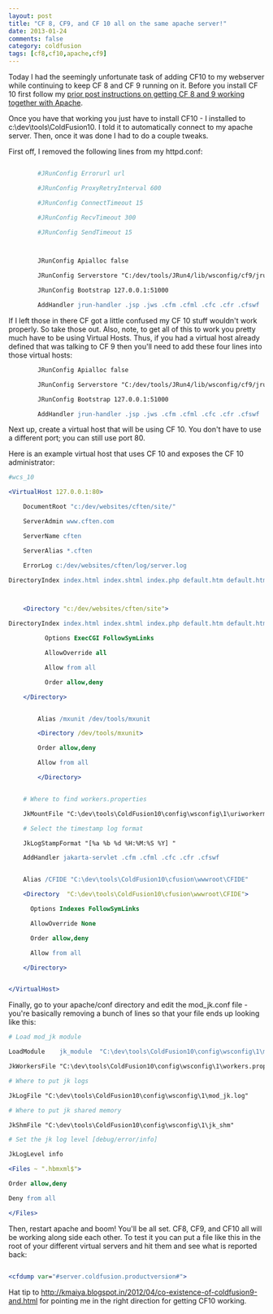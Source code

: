 ```yaml
---
layout: post
title: "CF 8, CF9, and CF 10 all on the same apache server!"
date: 2013-01-24
comments: false
category: coldfusion
tags: [cf8,cf10,apache,cf9]
---
```

Today I had the seemingly unfortunate task of adding CF10 to my webserver
while continuing to keep CF 8 and CF 9 running on it.  Before you install CF
10 first follow my [prior post instructions on getting CF 8 and 9 working
together with Apache](http://code.rawlinson.us/2011/02/installing-cf8-and-cf9-side-by-side-on.html).

Once you have that working you just have to install CF10 - I installed to
c:\dev\tools\ColdFusion10.  I told it to automatically connect to my apache
server.  Then, once it was done I had to do a couple tweaks.

First off, I removed the following lines from my httpd.conf:


```apache

        #JRunConfig Errorurl url

        #JRunConfig ProxyRetryInterval 600

        #JRunConfig ConnectTimeout 15

        #JRunConfig RecvTimeout 300

        #JRunConfig SendTimeout 15



        JRunConfig Apialloc false

        JRunConfig Serverstore "C:/dev/tools/JRun4/lib/wsconfig/cf9/jrunserver.store"

        JRunConfig Bootstrap 127.0.0.1:51000

        AddHandler jrun-handler .jsp .jws .cfm .cfml .cfc .cfr .cfswf


```




If I left those in there CF got a little confused my CF 10 stuff wouldn't work properly.  So take those out.   Also, note, to get all of this to work you pretty much have to be using Virtual Hosts.  Thus, if you had a virtual host already defined that was talking to CF 9 then you'll need to add these four lines into those virtual hosts:


```apache
        JRunConfig Apialloc false

        JRunConfig Serverstore "C:/dev/tools/JRun4/lib/wsconfig/cf9/jrunserver.store"

        JRunConfig Bootstrap 127.0.0.1:51000

        AddHandler jrun-handler .jsp .jws .cfm .cfml .cfc .cfr .cfswf


```




Next up, create a virtual host that will be using CF 10.  You don't have to use a different port; you can still use port 80.


Here is an example virtual host that uses CF 10 and exposes the CF 10 administrator:


```apache
#wcs_10

<VirtualHost 127.0.0.1:80>

    DocumentRoot "c:/dev/websites/cften/site/"

    ServerAdmin www.cften.com

    ServerName cften

    ServerAlias *.cften

    ErrorLog c:/dev/websites/cften/log/server.log

DirectoryIndex index.html index.shtml index.php default.htm default.html index.cfm



    <Directory "c:/dev/websites/cften/site">

DirectoryIndex index.html index.shtml index.php default.htm default.html index.cfm

          Options ExecCGI FollowSymLinks

          AllowOverride all

          Allow from all

          Order allow,deny

    </Directory>


        Alias /mxunit /dev/tools/mxunit

        <Directory /dev/tools/mxunit>

        Order allow,deny

        Allow from all

        </Directory>


    # Where to find workers.properties

    JkMountFile "C:\dev\tools\ColdFusion10\config\wsconfig\1\uriworkermap.properties"

    # Select the timestamp log format

    JkLogStampFormat "[%a %b %d %H:%M:%S %Y] "

    AddHandler jakarta-servlet .cfm .cfml .cfc .cfr .cfswf


    Alias /CFIDE "C:\dev\tools\ColdFusion10\cfusion\wwwroot\CFIDE"

    <Directory  "C:\dev\tools\ColdFusion10\cfusion\wwwroot\CFIDE">

      Options Indexes FollowSymLinks

      AllowOverride None

      Order allow,deny

      Allow from all

    </Directory>


</VirtualHost>


```




Finally, go to your apache/conf directory and edit the mod_jk.conf file - you're basically removing a bunch of lines so that your file ends up looking like this:


```apache
# Load mod_jk module

LoadModule    jk_module  "C:\dev\tools\ColdFusion10\config\wsconfig\1\mod_jk.so"

JkWorkersFile "C:\dev\tools\ColdFusion10\config\wsconfig\1\workers.properties"

# Where to put jk logs

JkLogFile "C:\dev\tools\ColdFusion10\config\wsconfig\1\mod_jk.log"

# Where to put jk shared memory

JkShmFile "C:\dev\tools\ColdFusion10\config\wsconfig\1\jk_shm"

# Set the jk log level [debug/error/info]

JkLogLevel info

<Files ~ ".hbmxml$">

Order allow,deny

Deny from all

</Files>


```




Then, restart apache and boom! You'll be all set.  CF8, CF9, and CF10 all will be working along side each other.  To test it you can put a file like this in the root of your different virtual servers and hit them and see what is reported back:


```cfc

<cfdump var="#server.coldfusion.productversion#">


```




Hat tip to <http://kmaiya.blogspot.in/2012/04/co-existence-of-coldfusion9-and.html>  for pointing me in the right direction for getting CF10 working.
